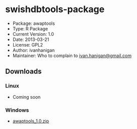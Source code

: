 swishdbtools-package
========================================================

* Package: 	awaptools
* Type: 	R Package
* Current Version:	1.0
* Date: 	2013-03-21
* License: 	GPL2
* Author: ivanhanigan
* Maintainer: Who to complain to <ivan.hanigan@gmail.com>


## Downloads
### Linux 
* Coming soon

### Windows
* [awaptools_1.0.zip](/tools/awaptools/awaptools_1.0.zip)
